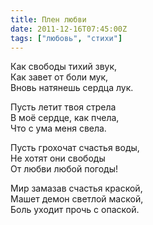 ```yaml
---
title: Плен любви
date: 2011-12-16T07:45:00Z
tags: ["любовь", "стихи"]
---
```


Как свободы тихий звук,  
Как завет от боли мук,  
Вновь натянешь сердца лук.  

Пусть летит твоя стрела  
В моё сердце, как пчела,  
Что с ума меня свела.  

Пусть грохочат счастья воды,  
Не хотят они свободы  
От любви любой погоды!  

Мир замазав счастья краской,  
Машет демон светлой маской,  
Боль уходит прочь с опаской.  
